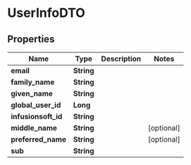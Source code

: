 
# UserInfoDTO

## Properties
Name | Type | Description | Notes
------------ | ------------- | ------------- | -------------
**email** | **String** |  | 
**family_name** | **String** |  | 
**given_name** | **String** |  | 
**global_user_id** | **Long** |  | 
**infusionsoft_id** | **String** |  | 
**middle_name** | **String** |  |  [optional]
**preferred_name** | **String** |  |  [optional]
**sub** | **String** |  | 



